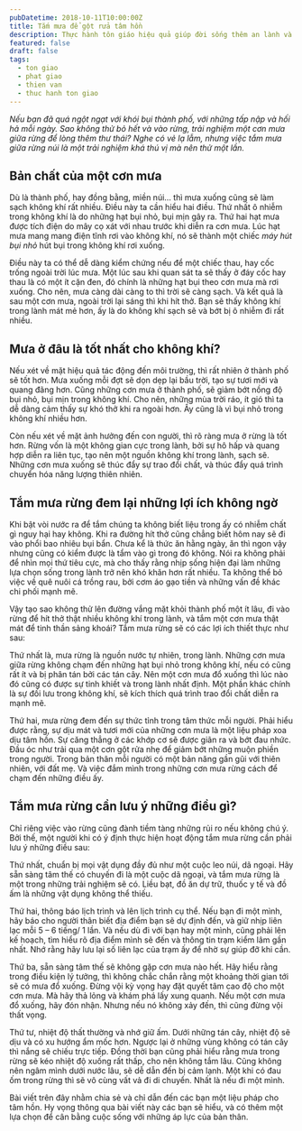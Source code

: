 ```yaml
---
pubDatetime: 2018-10-11T10:00:00Z
title: Tắm mưa để gột rửa tâm hồn
description: Thực hành tôn giáo hiệu quả giúp đời sống thêm an lành và hạnh phúc, giác ngộ nhiều điều hữu ích để đem lại năng lượng tích cực cho bản thân, và giá trị đẹp cho cộng đồng.
featured: false
draft: false
tags:
  - ton giao
  - phat giao
  - thien van
  - thuc hanh ton giao
---
```


_Nếu bạn đã quá ngột ngạt với khói bụi thành phố, với những tấp nập và hối hả mỗi ngày. Sao không thử bỏ hết và vào rừng, trải nghiệm một cơn mưa giữa rừng để lòng thêm thư thái? Nghe có vẻ lạ lẫm, nhưng việc tắm mưa giữa rừng núi là một trải nghiệm khá thú vị mà nên thử một lần._

## Bản chất của một cơn mưa

Dù là thành phố, hay đồng bằng, miền núi… thì mưa xuống cũng sẽ làm sạch không khí rất nhiều. Điều này ta cần hiểu hai điều. Thứ nhất ô nhiễm trong không khí là do những hạt bụi nhỏ, bụi mịn gây ra. Thứ hai hạt mưa được tích điện do mây cọ xát với nhau trước khi diễn ra cơn mưa. Lúc hạt mưa mang mang điện tĩnh rơi vào không khí, nó sẽ thành một chiếc _máy hút bụi nhỏ_ hút bụi trong không khí rơi xuống.

Điều này ta có thể dễ dàng kiểm chứng nếu để một chiếc thau, hay cốc trống ngoài trời lúc mưa. Một lúc sau khi quan sát ta sẽ thấy ở đáy cốc hay thau là có một ít cặn đen, đó chính là những hạt bụi theo cơn mưa mà rơi xuống. Cho nên, mưa càng dài càng to thì trời sẽ càng sạch. Và kết quả là sau một cơn mưa, ngoài trời lại sáng thì khi hít thở. Bạn sẽ thấy không khí trong lành mát mẻ hơn, ấy là do không khí sạch sẽ và bớt bị ô nhiễm đi rất nhiều.

## Mưa ở đâu là tốt nhất cho không khí?

Nếu xét về mặt hiệu quả tác động đến môi trường, thì rất nhiên ở thành phố sẽ tốt hơn. Mưa xuống mỗi đợt sẽ dọn dẹp lại bầu trời, tạo sự tươi mới và quang đãng hơn. Cũng những cơn mưa ở thành phố, sẽ giảm bớt nồng độ bụi nhỏ, bụi mịn trong không khí. Cho nên, những mùa trời ráo, ít gió thì ta dễ dàng cảm thấy sự khó thở khi ra ngoài hơn. Ấy cũng là vì bụi nhỏ trong không khí nhiều hơn.

Còn nếu xét về mặt ảnh hưởng đến con người, thì rõ ràng mưa ở rừng là tốt hơn. Rừng vốn là một không gian cực trong lành, bởi sự hô hấp và quang hợp diễn ra liên tục, tạo nên một nguồn không khí trong lành, sạch sẽ. Những cơn mưa xuống sẽ thúc đẩy sự trao đổi chất, và thúc đẩy quá trình chuyển hóa năng lượng thiên nhiên.

## Tắm mưa rừng đem lại những lợi ích không ngờ

Khi bật vòi nước ra để tắm chúng ta không biết liệu trong ấy có nhiễm chất gì nguy hại hay không. Khi ra đường hít thở cũng chẳng biết hôm nay sẽ đi vào phổi bao nhiêu bụi bẩn. Chưa kể là thức ăn hằng ngày, ăn thì ngon vậy nhưng cũng có kiểm được là tẩm vào gì trong đó không. Nói ra không phải để nhìn mọi thứ tiêu cực, mà cho thấy rằng nhịp sống hiện đại làm những lựa chọn sống trong lành trở nên khó khăn hơn rất nhiều. Ta không thể bỏ việc về quê nuôi cá trồng rau, bởi cơm áo gạo tiền và những vấn đề khác chi phối mạnh mẽ.

Vậy tạo sao không thử lên đường vắng mặt khỏi thành phố một ít lâu, đi vào rừng để hít thở thật nhiều không khí trong lành, và tắm một cơn mưa thật mát để tinh thần sảng khoái? Tắm mưa rừng sẽ có các lợi ích thiết thực như sau:

Thứ nhất là, mưa rừng là nguồn nước tự nhiên, trong lành. Những cơn mưa giữa rừng không chạm đến những hạt bụi nhỏ trong không khí, nếu có cũng rất ít và bị phân tán bởi các tán cây. Nên một cơn mưa đổ xuống thì lúc nào đó cũng có được sự tinh khiết và trong lành nhất định. Một phần khác chính là sự đối lưu trong không khí, sẽ kích thích quá trình trao đổi chất diễn ra mạnh mẽ.

Thứ hai, mưa rừng đem đến sự thức tỉnh trong tâm thức mỗi người. Phải hiểu được rằng, sự dịu mát và tươi mới của những cơn mưa là một liệu pháp xoa dịu tâm hồn. Sự căng thẳng ở các khớp cơ sẽ được giãn ra và bớt đau nhức. Đầu óc như trải qua một cơn gột rửa nhẹ để giảm bớt những muộn phiền trong người. Trong bản thân mỗi người có một bản năng gần gũi với thiên nhiên, với đất mẹ. Và việc đắm mình trong những cơn mưa rừng cách để chạm đến những điều ấy.

## Tắm mưa rừng cần lưu ý những điều gì?

Chỉ riêng việc vào rừng cũng đành tiềm tàng những rủi ro nếu không chú ý. Bởi thế, một người khi có ý định thực hiện hoạt động tắm mưa rừng cần phải lưu ý những điều sau:

Thứ nhất, chuẩn bị mọi vật dụng đầy đủ như một cuộc leo núi, dã ngoại. Hãy sẵn sàng tâm thế có chuyến đi là một cuộc dã ngoại, và tắm mưa rừng là một trong những trải nghiệm sẽ có. Liều bạt, đồ ăn dự trữ, thuốc y tế và đồ ấm là những vật dụng không thể thiếu.

Thứ hai, thông báo lịch trình và lên lịch trình cụ thể. Nếu bạn đi một mình, hãy báo cho người thân biết địa điểm bạn sẽ dự định đến, và giữ nhịp liên lạc mỗi 5 – 6 tiếng/ 1 lần. Và nếu dù đi với bạn hay một mình, cũng phải lên kế hoạch, tìm hiểu rõ địa điểm mình sẽ đến và thông tin trạm kiểm lâm gần nhất. Nhớ rằng hãy lưu lại số liên lạc của trạm ấy để nhờ sự giúp đỡ khi cần.

Thứ ba, sẵn sàng tâm thế sẽ không gặp cơn mưa nào hết. Hãy hiểu rằng trong điều kiện lý tưởng, thì không chắc chắn rằng một khoảng thời gian tới sẽ có mưa đổ xuống. Đừng vội kỳ vọng hay đặt quyết tâm cao độ cho một cơn mưa. Mà hãy thả lỏng và khám phá lấy xung quanh. Nếu một cơn mưa đổ xuống, hãy đón nhận. Nhưng nếu nó không xảy đến, thì cũng đừng vội thất vọng.

Thứ tư, nhiệt độ thất thường và nhớ giữ ấm. Dưới những tán cây, nhiệt độ sẽ dịu và có xu hướng ẩm mốc hơn. Ngược lại ở những vùng không có tán cây thì nắng sẽ chiếu trực tiếp. Đồng thời bạn cũng phải hiểu rằng mưa trong rừng sẽ kéo nhiệt độ xuống rất thấp, cho nên không tắm lâu. Cũng không nên ngâm mình dưới nước lâu, sẽ dễ dẫn đến bị cảm lạnh. Một khi có đau ốm trong rừng thì sẽ vô cùng vất vả đi di chuyển. Nhất là nếu đi một mình.

Bài viết trên đây nhằm chia sẻ và chỉ dẫn đến các bạn một liệu pháp cho tâm hồn. Hy vọng thông qua bài viết này các bạn sẽ hiểu, và có thêm một lựa chọn để cân bằng cuộc sống với những áp lực của bản thân.
